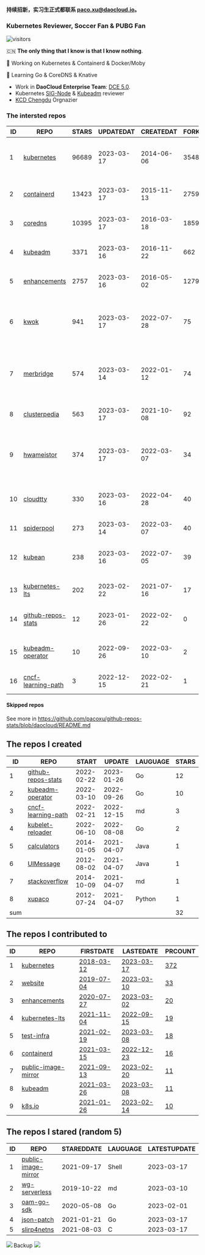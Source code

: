 **持续招新，实习生正式都联系 paco.xu@daocloud.io。**

### Kubernetes Reviewer, Soccer Fan & PUBG Fan
![visitors](https://visitor-badge.glitch.me/badge?page_id=pacoxu.pacoxu&left_color=green&right_color=red)
 
 🇨🇳 **The only thing that I know is that I know nothing**. 
 
 🔭 Working on Kubernetes & Containerd & Docker/Moby
 
 🌱 Learning Go & CoreDNS & Knative

- Work in **DaoCloud Enterprise Team**: [DCE 5.0](https://www.daocloud.io/dce_5.0).
- Kubernetes [SIG-Node](https://github.com/kubernetes/community/blob/master/sig-node/README.md) & [Kubeadm](https://github.com/kubernetes/kubeadm/) reviewer
- [KCD Chengdu](https://community.cncf.io/kcd-chengdu/) Orgnazier


<!--START_SECTION:github_repos-->
### The intersted repos
| ID |                                REPO                                | STARS | UPDATEDAT  | CREATEDAT  | FORKSCOUNT |                                  DESCRIPTIONS                                  |
|----|--------------------------------------------------------------------|-------|------------|------------|------------|--------------------------------------------------------------------------------|
|  1 | [kubernetes](https://github.com/kubernetes/kubernetes)             | 96689 | 2023-03-17 | 2014-06-06 |      35487 | Production-Grade Container Scheduling and Management                           |
|  2 | [containerd](https://github.com/containerd/containerd)             | 13423 | 2023-03-17 | 2015-11-13 |       2759 | An open and reliable container runtime                                         |
|  3 | [coredns](https://github.com/coredns/coredns)                      | 10395 | 2023-03-17 | 2016-03-18 |       1859 | CoreDNS is a DNS server that chains plugins                                    |
|  4 | [kubeadm](https://github.com/kubernetes/kubeadm)                   |  3371 | 2023-03-16 | 2016-11-22 |        662 | Aggregator for issues filed against kubeadm                                    |
|  5 | [enhancements](https://github.com/kubernetes/enhancements)         |  2757 | 2023-03-16 | 2016-05-02 |       1279 | Enhancements tracking repo for Kubernetes                                      |
|  6 | [kwok](https://github.com/kubernetes-sigs/kwok)                    |   941 | 2023-03-17 | 2022-07-28 |         75 | Kubernetes WithOut Kubelet -  Simulates thousands of Nodes and Clusters.       |
|  7 | [merbridge](https://github.com/merbridge/merbridge)                |   574 | 2023-03-14 | 2022-01-12 |         74 | Use eBPF to speed up your Service Mesh like crossing an Einstein-Rosen Bridge. |
|  8 | [clusterpedia](https://github.com/clusterpedia-io/clusterpedia)    |   563 | 2023-03-17 | 2021-10-08 |         92 | The Encyclopedia of Kubernetes clusters                                        |
|  9 | [hwameistor](https://github.com/hwameistor/hwameistor)             |   374 | 2023-03-17 | 2022-03-07 |         34 | Hwameistor is an HA local storage system for cloud-native stateful workloads.  |
| 10 | [cloudtty](https://github.com/cloudtty/cloudtty)                   |   330 | 2023-03-16 | 2022-04-28 |         40 | A Friendly Kubernetes CloudShell (Web Terminal) !                              |
| 11 | [spiderpool](https://github.com/spidernet-io/spiderpool)           |   273 | 2023-03-14 | 2022-03-07 |         40 | kubernetes ipam                                                                |
| 12 | [kubean](https://github.com/kubean-io/kubean)                      |   238 | 2023-03-16 | 2022-07-05 |         39 |  :seedling: Kubernetes lifecycle management operator based on kubespray.       |
| 13 | [kubernetes-lts](https://github.com/klts-io/kubernetes-lts)        |   202 | 2023-02-22 | 2021-07-16 |         17 | Kubernetes LTS(long term support)                                              |
| 14 | [github-repos-stats](https://github.com/pacoxu/github-repos-stats) |    12 | 2023-01-26 | 2022-02-22 |          0 | Collect Repos Star/Fork/Watch Counts Everyday                                  |
| 15 | [kubeadm-operator](https://github.com/pacoxu/kubeadm-operator)     |    10 | 2022-09-26 | 2022-03-10 |          2 | Test work on the design of kubeadm operator                                    |
| 16 | [cncf-learning-path](https://github.com/pacoxu/cncf-learning-path) |     3 | 2022-12-15 | 2022-02-21 |          1 | record my learning CNCF related path                                           |



#### Skipped repos
<!--END_SECTION:github_repos-->
See more in https://github.com/pacoxu/github-repos-stats/blob/daocloud/README.md


<!--START_SECTION:my_github-->
## The repos I created
| ID  |                                REPO                                |   START    |   UPDATE   | LAUGUAGE | STARS |
|-----|--------------------------------------------------------------------|------------|------------|----------|-------|
|   1 | [github-repos-stats](https://github.com/pacoxu/github-repos-stats) | 2022-02-22 | 2023-01-26 | Go       |    12 |
|   2 | [kubeadm-operator](https://github.com/pacoxu/kubeadm-operator)     | 2022-03-10 | 2022-09-26 | Go       |    10 |
|   3 | [cncf-learning-path](https://github.com/pacoxu/cncf-learning-path) | 2022-02-21 | 2022-12-15 | md       |     3 |
|   4 | [kubelet-reloader](https://github.com/pacoxu/kubelet-reloader)     | 2022-06-10 | 2022-08-08 | Go       |     2 |
|   5 | [calculators](https://github.com/pacoxu/calculators)               | 2014-01-05 | 2021-04-07 | Java     |     1 |
|   6 | [UIMessage](https://github.com/pacoxu/UIMessage)                   | 2012-08-02 | 2021-04-07 | Java     |     1 |
|   7 | [stackoverflow](https://github.com/pacoxu/stackoverflow)           | 2014-10-09 | 2021-04-07 | md       |     1 |
|   8 | [xupaco](https://github.com/pacoxu/xupaco)                         | 2012-07-24 | 2021-04-07 | Python   |     1 |
| sum |                                                                    |            |            |          |    32 |

## The repos I contributed to
| ID |                                  REPO                                  |                               FIRSTDATE                               |                               LASTEDATE                                |                                        PRCOUNT                                        |
|----|------------------------------------------------------------------------|-----------------------------------------------------------------------|------------------------------------------------------------------------|---------------------------------------------------------------------------------------|
|  1 | [kubernetes](https://github.com/kubernetes/kubernetes)                 | [2018-03-12](https://github.com/kubernetes/kubernetes/pull/61040)     | [2023-03-17](https://github.com/kubernetes/kubernetes/pull/116706)     | [372](https://github.com/kubernetes/kubernetes/pulls?q=is%3Apr+author%3Apacoxu)       |
|  2 | [website](https://github.com/kubernetes/website)                       | [2019-07-04](https://github.com/kubernetes/website/pull/15285)        | [2023-03-10](https://github.com/kubernetes/website/pull/39899)         | [33](https://github.com/kubernetes/website/pulls?q=is%3Apr+author%3Apacoxu)           |
|  3 | [enhancements](https://github.com/kubernetes/enhancements)             | [2020-07-27](https://github.com/kubernetes/enhancements/pull/1907)    | [2023-03-02](https://github.com/kubernetes/enhancements/pull/3897)     | [20](https://github.com/kubernetes/enhancements/pulls?q=is%3Apr+author%3Apacoxu)      |
|  4 | [kubernetes-lts](https://github.com/klts-io/kubernetes-lts)            | [2021-11-04](https://github.com/klts-io/kubernetes-lts/pull/94)       | [2022-09-15](https://github.com/klts-io/kubernetes-lts/pull/174)       | [19](https://github.com/klts-io/kubernetes-lts/pulls?q=is%3Apr+author%3Apacoxu)       |
|  5 | [test-infra](https://github.com/kubernetes/test-infra)                 | [2021-02-19](https://github.com/kubernetes/test-infra/pull/20909)     | [2023-03-08](https://github.com/kubernetes/test-infra/pull/28960)      | [18](https://github.com/kubernetes/test-infra/pulls?q=is%3Apr+author%3Apacoxu)        |
|  6 | [containerd](https://github.com/containerd/containerd)                 | [2021-03-15](https://github.com/containerd/containerd/pull/5200)      | [2022-12-23](https://github.com/containerd/containerd/pull/7863)       | [16](https://github.com/containerd/containerd/pulls?q=is%3Apr+author%3Apacoxu)        |
|  7 | [public-image-mirror](https://github.com/DaoCloud/public-image-mirror) | [2021-09-13](https://github.com/DaoCloud/public-image-mirror/pull/13) | [2023-02-20](https://github.com/DaoCloud/public-image-mirror/pull/296) | [11](https://github.com/DaoCloud/public-image-mirror/pulls?q=is%3Apr+author%3Apacoxu) |
|  8 | [kubeadm](https://github.com/kubernetes/kubeadm)                       | [2021-03-26](https://github.com/kubernetes/kubeadm/pull/2421)         | [2023-03-08](https://github.com/kubernetes/kubeadm/pull/2836)          | [11](https://github.com/kubernetes/kubeadm/pulls?q=is%3Apr+author%3Apacoxu)           |
|  9 | [k8s.io](https://github.com/kubernetes/k8s.io)                         | [2021-01-26](https://github.com/kubernetes/k8s.io/pull/1577)          | [2023-02-14](https://github.com/kubernetes/k8s.io/pull/4761)           | [10](https://github.com/kubernetes/k8s.io/pulls?q=is%3Apr+author%3Apacoxu)            |

## The repos I stared (random 5)
| ID |                                  REPO                                  | STAREDDATE | LAUGUAGE | LATESTUPDATE |
|----|------------------------------------------------------------------------|------------|----------|--------------|
|  1 | [public-image-mirror](https://github.com/DaoCloud/public-image-mirror) | 2021-09-17 | Shell    | 2023-03-17   |
|  2 | [wg-serverless](https://github.com/cncf/wg-serverless)                 | 2019-10-22 | md       | 2023-03-10   |
|  3 | [oam-go-sdk](https://github.com/oam-dev/oam-go-sdk)                    | 2020-05-08 | Go       | 2023-02-01   |
|  4 | [json-patch](https://github.com/evanphx/json-patch)                    | 2021-01-21 | Go       | 2023-03-17   |
|  5 | [slirp4netns](https://github.com/rootless-containers/slirp4netns)      | 2021-08-03 | C        | 2023-03-17   |

<!--END_SECTION:my_github-->

<a href="https://pacoxu.wordpress.com/">
  <img align="left" src="https://github-readme-stats.vercel.app/api?username=pacoxu&show_icons=true" />
</a>

Backup ![](https://komarev.com/ghpvc/?username=pacoxu)

